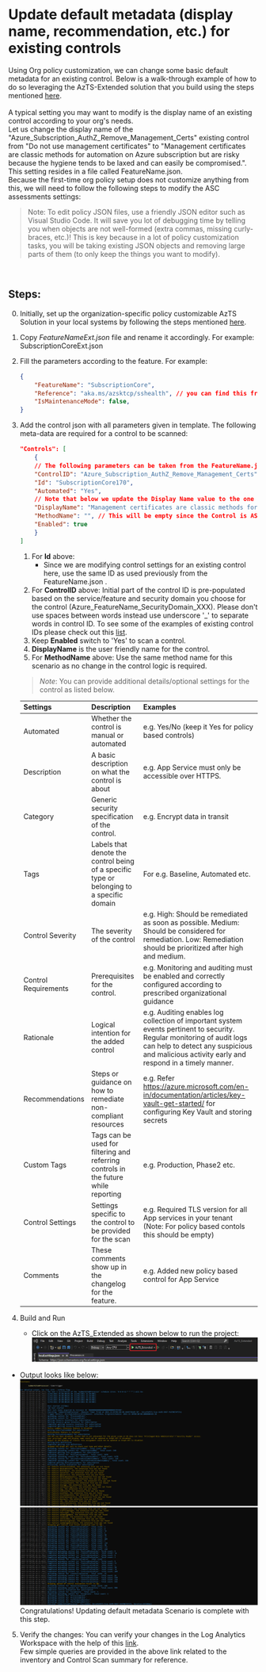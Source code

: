 # Update default metadata (display name, recommendation, etc.) for existing controls

Using Org policy customization, we can change some basic default metadata for an existing control. Below is a walk-through example of how to do so leveraging the AzTS-Extended solution that you build using the steps mentioned [here](../README.md#setting-up-the-solution).
<br/>
<br/>A typical setting you may want to modify is the display name of an existing control according to your org's needs. 
<br/>Let us change the display name of the "Azure_Subscription_AuthZ_Remove_Management_Certs" existing control from "Do not use management certificates" to "Management certificates are classic methods for automation on Azure subscription but are risky because the hygiene tends to be laxed and can easily be compromised.". 
This setting resides in a file called FeatureName.json. 
<br/>Because the first-time org policy setup does not customize anything from this, we will need to follow the following steps to modify the ASC assessments settings:
<br>

> Note: To edit policy JSON files, use a friendly JSON editor such as Visual Studio Code. It will save you lot of debugging time by telling you when objects are not well-formed (extra commas, missing curly-braces, etc.)! This is key because in a lot of policy customization tasks, you will be taking existing JSON objects and removing large parts of them (to only keep the things you want to modify).
<br>

## Steps:
0.  Initially, set up the organization-specific policy customizable AzTS Solution in your local systems by following the steps mentioned [here](../README.md#setting-up-the-solution).
1.  Copy _FeatureNameExt.json_ file and rename it accordingly. For example: SubscriptionCoreExt.json
2.  Fill the parameters according to the feature. For example: 
    ``` JSON
    {
        "FeatureName": "SubscriptionCore",
        "Reference": "aka.ms/azsktcp/sshealth", // you can find this from the FeatureName.json as well
        "IsMaintenanceMode": false,
    }
    ```
3.  Add the control json with all parameters given in template. The following meta-data are required for a control to be scanned:
    ``` JSON
    "Controls": [
        {
        // The following parameters can be taken from the FeatureName.json directly as there will no change in them for the scope of this scenario. 
        "ControlID": "Azure_Subscription_AuthZ_Remove_Management_Certs",
        "Id": "SubscriptionCore170",
        "Automated": "Yes",
        // Note that below we update the Display Name value to the one required according to the org's policy.
        "DisplayName": "Management certificates are classic methods for automation on Azure subscription but are risky because the hygiene tends to be laxed and can easily be compromised.",
        "MethodName": "", // This will be empty since the Control is ASC assessment based
        "Enabled": true
        }
    ]
    ```

    1. For **Id** above: 
        * Since we are modifying control settings for an existing control here, use the same ID as used previously from the FeatureName.json . 
    2. For **ControlID** above: Initial part of the control ID is pre-populated based on the service/feature and security domain you choose for the control (Azure_FeatureName_SecurityDomain_XXX). Please don't use spaces between words instead use underscore '_' to separate words in control ID. To see some of the examples of existing control IDs please check out this [list](https://github.com/azsk/AzTS-docs/tree/main/Control%20coverage#azure-services-supported-by-azts).
    3. Keep **Enabled** switch to 'Yes' to scan a control.
    4. **DisplayName** is the user friendly name for the control.
    5. For **MethodName** above: Use the same method name for this scenario as no change in the control logic is required.

    > *Note*:  You can provide additional details/optional settings for the control as listed below.

    |Settings| Description| Examples|
    |-------------|------|---------|
    |Automated| Whether the control is manual or automated| e.g. Yes/No (keep it Yes for policy based controls)|
    |Description| A basic description on what the control is about| e.g. App Service must only be accessible over HTTPS. |
    | Category| Generic security specification of the control.| e.g. Encrypt data in transit |
    |Tags| Labels that denote the control being of a specific type or belonging to a specific domain | For e.g. Baseline, Automated etc.|
    |Control Severity| The severity of the control| e.g. High: Should be remediated as soon as possible. Medium: Should be considered for remediation. Low: Remediation should be prioritized after high and medium.|
    |Control Requirements| Prerequisites for the control.| e.g. Monitoring and auditing must be enabled and correctly configured according to prescribed organizational guidance|
    |Rationale|  Logical intention for the added control | e.g. Auditing enables log collection of important system events pertinent to security. Regular monitoring of audit logs can help to detect any suspicious and malicious activity early and respond in a timely manner.|
    |Recommendations| Steps or guidance on how to remediate non-compliant resources | e.g. Refer https://azure.microsoft.com/en-in/documentation/articles/key-vault-get-started/ for configuring Key Vault and storing secrets |
    |Custom Tags| Tags can be used for filtering and referring controls in the future while reporting| e.g. Production, Phase2 etc. |
    |Control Settings| Settings specific to the control to be provided for the scan | e.g. Required TLS version for all App services in your tenant (Note: For policy based contols this should be empty) |
    |Comments | These comments show up in the changelog for the feature. | e.g. Added new policy based control for App Service |

4. Build and Run
   - Click on the AzTS_Extended as shown below to run the project: <br />
      ![Build Step 1](../../Images/06_OrgPolicy_Setup_BuildStep.png)<br/>
<!-- TODO Add the SubscriptionCore file EXT added log -->
   - Output looks like below:<br/>
      ![Run Output](../../Images/06_OrgPolicy_Setup_RunStep1.png)<br />
      ![Run Output](../../Images/06_OrgPolicy_Setup_RunStep2.png)
   Congratulations! Updating default metadata Scenario is complete with this step.

5. Verify the changes:
 You can verify your changes in the Log Analytics Workspace with the help of this [link](https://github.com/azsk/AzTS-docs/tree/main/01-Setup%20and%20getting%20started#4-log-analytics-visualization).
 <br/> Few simple queries are provided in the above link related to the inventory and Control Scan summary for reference.
